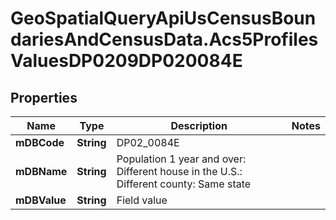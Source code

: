 # GeoSpatialQueryApiUsCensusBoundariesAndCensusData.Acs5ProfilesValuesDP0209DP020084E

## Properties

Name | Type | Description | Notes
------------ | ------------- | ------------- | -------------
**mDBCode** | **String** | DP02_0084E | 
**mDBName** | **String** | Population 1 year and over: Different house in the U.S.: Different county: Same state | 
**mDBValue** | **String** | Field value | 


